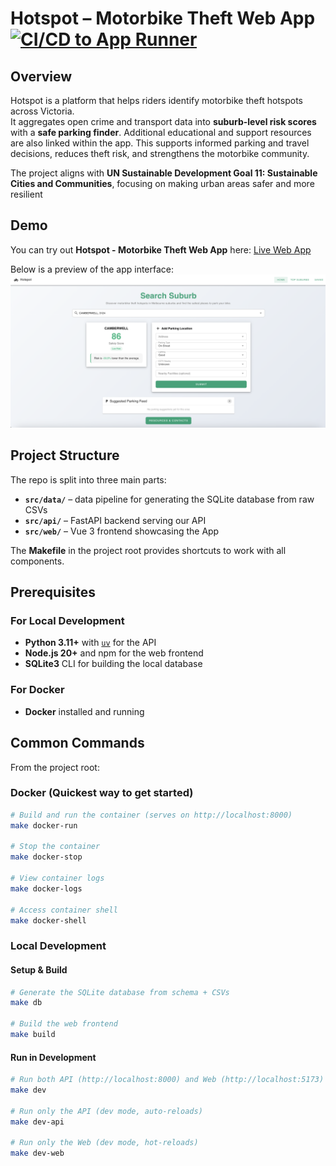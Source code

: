 # Hotspot – Motorbike Theft Web App [![CI/CD to App Runner](https://github.com/michaelmcallister/hotspot/actions/workflows/deploy.yaml/badge.svg)](https://github.com/michaelmcallister/hotspot/actions/workflows/deploy.yaml)

## Overview

Hotspot is a platform that helps riders identify motorbike theft hotspots across Victoria.  
It aggregates open crime and transport data into **suburb-level risk scores** with a **safe parking finder**. 
Additional educational and support resources are also linked within the app.
This supports informed parking and travel decisions, reduces theft risk, and strengthens the motorbike community.

The project aligns with **UN Sustainable Development Goal 11: Sustainable Cities and Communities**, focusing on making urban areas safer and more resilient

## Demo
You can try out **Hotspot - Motorbike Theft Web App** here:
[Live Web App](https://pnwuvfcpqp.ap-southeast-2.awsapprunner.com/)

Below is a preview of the app interface:
![Hotspot Screenshot](docs/app-screenshot.png?raw=true)

## Project Structure

The repo is split into three main parts:

- **`src/data/`** – data pipeline for generating the SQLite database from raw CSVs
- **`src/api/`** – FastAPI backend serving our API
- **`src/web/`** – Vue 3 frontend showcasing the App

The **Makefile** in the project root provides shortcuts to work with all components.

## Prerequisites

### For Local Development
- **Python 3.11+** with [`uv`](https://docs.astral.sh/uv/getting-started/installation/) for the API
- **Node.js 20+** and npm for the web frontend
- **SQLite3** CLI for building the local database

### For Docker
- **Docker** installed and running

## Common Commands

From the project root:

### Docker (Quickest way to get started)

```bash
# Build and run the container (serves on http://localhost:8000)
make docker-run

# Stop the container
make docker-stop

# View container logs
make docker-logs

# Access container shell
make docker-shell
```

### Local Development

#### Setup & Build

```bash
# Generate the SQLite database from schema + CSVs
make db

# Build the web frontend
make build
```

#### Run in Development

```bash
# Run both API (http://localhost:8000) and Web (http://localhost:5173)
make dev

# Run only the API (dev mode, auto-reloads)
make dev-api

# Run only the Web (dev mode, hot-reloads)
make dev-web
```

